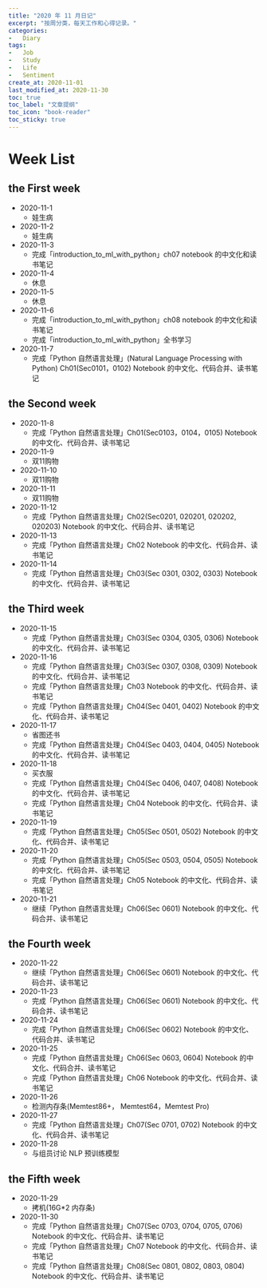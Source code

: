 ```yaml
---
title: "2020 年 11 月日记"
excerpt: "按周分类，每天工作和心得记录。"
categories:
-   Diary
tags:
-   Job
-   Study
-   Life
-   Sentiment
create_at: 2020-11-01
last_modified_at: 2020-11-30
toc: true
toc_label: "文章提纲"
toc_icon: "book-reader"
toc_sticky: true
---
```


# Week List

## the First week

-   2020-11-1
    -   娃生病
-   2020-11-2
    -   娃生病
-   2020-11-3
    -   完成「introduction_to_ml_with_python」ch07 notebook 的中文化和读书笔记
-   2020-11-4
    -   休息
-   2020-11-5
    -   休息
-   2020-11-6
    -   完成「introduction_to_ml_with_python」ch08 notebook 的中文化和读书笔记
    -   完成「introduction_to_ml_with_python」全书学习
-   2020-11-7
    -   完成「Python 自然语言处理」(Natural Language Processing with Python) Ch01(Sec0101，0102) Notebook 的中文化、代码合并、读书笔记

## the Second week

-   2020-11-8
    -   完成「Python 自然语言处理」Ch01(Sec0103，0104，0105) Notebook 的中文化、代码合并、读书笔记
-   2020-11-9
    -   双11购物
-   2020-11-10
    -   双11购物
-   2020-11-11
    -   双11购物
-   2020-11-12
    -   完成「Python 自然语言处理」Ch02(Sec0201, 020201, 020202, 020203) Notebook 的中文化、代码合并、读书笔记
-   2020-11-13
    -   完成「Python 自然语言处理」Ch02 Notebook 的中文化、代码合并、读书笔记
-   2020-11-14
    -   完成「Python 自然语言处理」Ch03(Sec 0301, 0302, 0303) Notebook 的中文化、代码合并、读书笔记

## the Third week

-   2020-11-15
    -   完成「Python 自然语言处理」Ch03(Sec 0304, 0305, 0306) Notebook 的中文化、代码合并、读书笔记
-   2020-11-16
    -   完成「Python 自然语言处理」Ch03(Sec 0307, 0308, 0309) Notebook 的中文化、代码合并、读书笔记
    -   完成「Python 自然语言处理」Ch03 Notebook 的中文化、代码合并、读书笔记
    -   完成「Python 自然语言处理」Ch04(Sec 0401, 0402) Notebook 的中文化、代码合并、读书笔记
-   2020-11-17
    -   省图还书
    -   完成「Python 自然语言处理」Ch04(Sec 0403, 0404, 0405) Notebook 的中文化、代码合并、读书笔记
-   2020-11-18
    -   买衣服
    -   完成「Python 自然语言处理」Ch04(Sec 0406, 0407, 0408) Notebook 的中文化、代码合并、读书笔记
    -   完成「Python 自然语言处理」Ch04 Notebook 的中文化、代码合并、读书笔记
-   2020-11-19
    -   完成「Python 自然语言处理」Ch05(Sec 0501, 0502) Notebook 的中文化、代码合并、读书笔记
-   2020-11-20
    -   完成「Python 自然语言处理」Ch05(Sec 0503, 0504, 0505) Notebook 的中文化、代码合并、读书笔记
    -   完成「Python 自然语言处理」Ch05 Notebook 的中文化、代码合并、读书笔记
-   2020-11-21
    -   继续「Python 自然语言处理」Ch06(Sec 0601) Notebook 的中文化、代码合并、读书笔记

## the Fourth week

-   2020-11-22
    -   继续「Python 自然语言处理」Ch06(Sec 0601) Notebook 的中文化、代码合并、读书笔记
-   2020-11-23
    -   完成「Python 自然语言处理」Ch06(Sec 0601) Notebook 的中文化、代码合并、读书笔记
-   2020-11-24
    -   完成「Python 自然语言处理」Ch06(Sec 0602) Notebook 的中文化、代码合并、读书笔记
-   2020-11-25
    -   完成「Python 自然语言处理」Ch06(Sec 0603, 0604) Notebook 的中文化、代码合并、读书笔记
    -   完成「Python 自然语言处理」Ch06 Notebook 的中文化、代码合并、读书笔记
-   2020-11-26
    -   检测内存条(Memtest86+， Memtest64，Memtest Pro)
-   2020-11-27
    -   完成「Python 自然语言处理」Ch07(Sec 0701, 0702) Notebook 的中文化、代码合并、读书笔记
-   2020-11-28
    -   与组员讨论 NLP 预训练模型

## the Fifth week

-   2020-11-29
    -   拷机(16G*2 内存条)
-   2020-11-30
    -   完成「Python 自然语言处理」Ch07(Sec 0703, 0704, 0705, 0706) Notebook 的中文化、代码合并、读书笔记
    -   完成「Python 自然语言处理」Ch07 Notebook 的中文化、代码合并、读书笔记
    -   完成「Python 自然语言处理」Ch08(Sec 0801, 0802, 0803, 0804) Notebook 的中文化、代码合并、读书笔记
